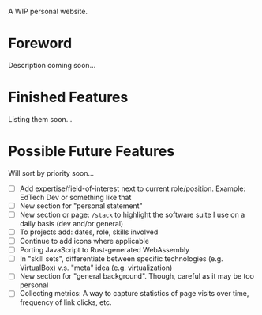 A WIP personal website.

# Foreword

Description coming soon...

# Finished Features

Listing them soon...


# Possible Future Features

Will sort by priority soon...

- [ ] Add expertise/field-of-interest next to current role/position. Example: EdTech Dev or something like that 
- [ ] New section for "personal statement"
- [ ] New section or page: `/stack` to highlight the software suite I use on a daily basis (dev and/or general)
- [ ] To projects add: dates, role, skills involved
- [ ] Continue to add icons where applicable
- [ ] Porting JavaScript to Rust-generated WebAssembly
- [ ] In "skill sets", differentiate between specific technologies (e.g. VirtualBox) v.s. "meta" idea (e.g. virtualization) 
- [ ] New section for "general background". Though, careful as it may be too personal
- [ ] Collecting metrics: A way to capture statistics of page visits over time, frequency of link clicks, etc.